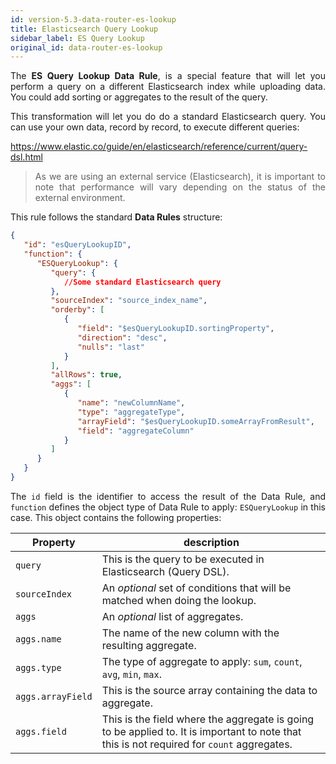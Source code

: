```yaml
---
id: version-5.3-data-router-es-lookup
title: Elasticsearch Query Lookup
sidebar_label: ES Query Lookup
original_id: data-router-es-lookup
---
```


<div style="text-align: justify">

The **ES Query Lookup Data Rule**, is a special feature that will let you perform a query on a different Elasticsearch index while uploading data. You could add sorting or aggregates to the result of the query.

This transformation will let you do do a standard Elasticsearch query. You can use your own data, record by record, to execute different queries:

<https://www.elastic.co/guide/en/elasticsearch/reference/current/query-dsl.html>

> As we are using an external service (Elasticsearch), it is important to note that performance will vary depending on the status of the external environment.

This rule follows the standard **Data Rules** structure:

```json
{
   "id": "esQueryLookupID",
   "function": {
      "ESQueryLookup": {
         "query": {
            //Some standard Elasticsearch query
         },
         "sourceIndex": "source_index_name",
         "orderby": [
            {
               "field": "$esQueryLookupID.sortingProperty",
               "direction": "desc",
               "nulls": "last"
            }
         ],
         "allRows": true,
         "aggs": [
            {
               "name": "newColumnName",
               "type": "aggregateType",
               "arrayField": "$esQueryLookupID.someArrayFromResult",
               "field": "aggregateColumn"
            }
         ]
      }
   }
}
```
The `id` field is the identifier to access the result of the Data Rule, and `function` defines the object type of Data Rule to apply: `ESQueryLookup` in this case. This object contains the following properties:

|Property|description|
|--------|-----------|
|`query`| This is the query to be executed in Elasticsearch (Query DSL).|
|`sourceIndex`| An _optional_ set of conditions that will be matched when doing the lookup.|
|`aggs`| An _optional_ list of aggregates.|
|`aggs.name`| The name of the new column with the resulting aggregate.|
|`aggs.type`| The type of aggregate to apply: `sum`, `count`, `avg`, `min`, `max`. |
|`aggs.arrayField`| This is the source array containing the data to aggregate. |
|`aggs.field`| This is the field where the aggregate is going to be applied to. It is important to note that this is not required for `count` aggregates.|

